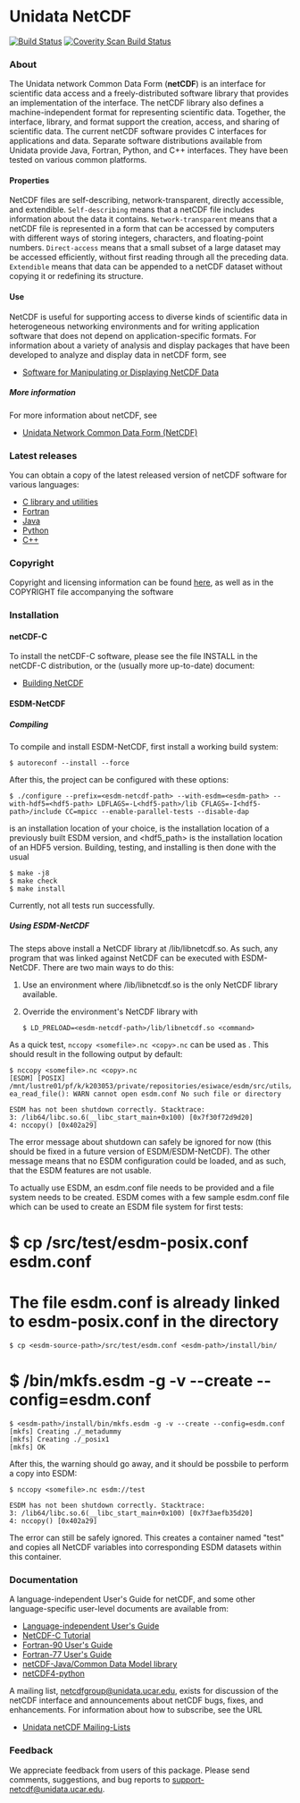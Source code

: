# Unidata NetCDF

[![Build Status](https://travis-ci.org/Unidata/netcdf-c.svg?branch=master)](https://travis-ci.org/Unidata/netcdf-c)
[![Coverity Scan Build Status](https://scan.coverity.com/projects/157/badge.svg)](https://scan.coverity.com/projects/157)

### About
The Unidata network Common Data Form (**netCDF**) is an interface for
scientific data access and a freely-distributed software library that
provides an implementation of the interface.  The netCDF library also
defines a machine-independent format for representing scientific data.
Together, the interface, library, and format support the creation,
access, and sharing of scientific data.  The current netCDF software
provides C interfaces for applications and data.  Separate software
distributions available from Unidata provide Java, Fortran, Python,
and C++ interfaces.  They have been tested on various common
platforms.

#### Properties
NetCDF files are self-describing, network-transparent, directly
accessible, and extendible.  `Self-describing` means that a netCDF file
includes information about the data it contains.  `Network-transparent`
means that a netCDF file is represented in a form that can be accessed
by computers with different ways of storing integers, characters, and
floating-point numbers.  `Direct-access` means that a small subset of a
large dataset may be accessed efficiently, without first reading through
all the preceding data.  `Extendible` means that data can be appended to
a netCDF dataset without copying it or redefining its structure.

#### Use
NetCDF is useful for supporting access to diverse kinds of scientific
data in heterogeneous networking environments and for writing
application software that does not depend on application-specific
formats.  For information about a variety of analysis and display
packages that have been developed to analyze and display data in
netCDF form, see

* [Software for Manipulating or Displaying NetCDF Data](http://www.unidata.ucar.edu/netcdf/software.html)

##### More information
For more information about netCDF, see

* [Unidata Network Common Data Form (NetCDF)](http://www.unidata.ucar.edu/netcdf/)

### Latest releases
You can obtain a copy of the latest released version of netCDF
software for various languages:

* [C library and utilities](http://github.com/Unidata/netcdf-c)
* [Fortran](http://github.com/Unidata/netcdf-fortran)
* [Java](http://www.unidata.ucar.edu/downloads/netcdf/netcdf-java-4/)
* [Python](http://github.com/Unidata/netcdf4-python)
* [C++](http://github.com/Unidata/netcdf-cxx4)

### Copyright
Copyright and licensing information can be found [here](http://www.unidata.ucar.edu/software/netcdf/copyright.html), as well as in the COPYRIGHT file accompanying the software

### Installation

#### netCDF-C

To install the netCDF-C software, please see the file INSTALL in the
netCDF-C distribution, or the (usually more up-to-date) document:

* [Building NetCDF](https://www.unidata.ucar.edu/software/netcdf/workshops/most-recent/building/Getting%20and%20Building%20netCDF-C.pdf)

#### ESDM-NetCDF

##### Compiling

To compile and install ESDM-NetCDF, first install a working build system:

    $ autoreconf --install --force

After this, the project can be configured with these options:

    $ ./configure --prefix=<esdm-netcdf-path> --with-esdm=<esdm-path> --with-hdf5=<hdf5-path> LDFLAGS=-L<hdf5-path>/lib CFLAGS=-I<hdf5-path>/include CC=mpicc --enable-parallel-tests --disable-dap

<esdm-netcdf-path> is an installation location of your choice,
<esdm-path> is the installation location of a previously built ESDM version, and
<hdf5_path> is the installation location of an HDF5 version.
Building, testing, and installing is then done with the usual

    $ make -j8
    $ make check
    $ make install

Currently, not all tests run successfully.

##### Using ESDM-NetCDF

The steps above install a NetCDF library at <esdm-netcdf-path>/lib/libnetcdf.so.
As such, any program that was linked against NetCDF can be executed with ESDM-NetCDF.
There are two main ways to do this:

 1. Use an environment where <esdm-netcdf-path>/lib/libnetcdf.so is the only NetCDF library available.

 2. Override the environment's NetCDF library with

        $ LD_PRELOAD=<esdm-netcdf-path>/lib/libnetcdf.so <command>

As a quick test, `nccopy <somefile>.nc <copy>.nc` can be used as <command>.
This should result in the following output by default:

    $ nccopy <somefile>.nc <copy>.nc
    [ESDM] [POSIX] /mnt/lustre01/pf/k/k203053/private/repositories/esiwace/esdm/src/utils/auxiliary.c:148 ea_read_file(): WARN cannot open esdm.conf No such file or directory

    ESDM has not been shutdown correctly. Stacktrace:
    3: /lib64/libc.so.6(__libc_start_main+0x100) [0x7f30f72d9d20]
    4: nccopy() [0x402a29]

The error message about shutdown can safely be ignored for now (this should be fixed in a future version of ESDM/ESDM-NetCDF).
The other message means that no ESDM configuration could be loaded, and as such, that the ESDM features are not usable.

To actually use ESDM, an esdm.conf file needs to be provided and a file system needs to be created.
ESDM comes with a few sample esdm.conf file which can be used to create an ESDM file system for first tests:

#    $ cp <esdm-source-path>/src/test/esdm-posix.conf esdm.conf
# The file esdm.conf is already linked to esdm-posix.conf in the directory
    $ cp <esdm-source-path>/src/test/esdm.conf <esdm-path>/install/bin/
#    $ <esdm-path>/bin/mkfs.esdm -g -v --create --config=esdm.conf
    $ <esdm-path>/install/bin/mkfs.esdm -g -v --create --config=esdm.conf
    [mkfs] Creating ./_metadummy
    [mkfs] Creating ./_posix1
    [mkfs] OK


After this, the warning should go away, and it should be possbile to perform a copy into ESDM:

    $ nccopy <somefile>.nc esdm://test

    ESDM has not been shutdown correctly. Stacktrace:
    3: /lib64/libc.so.6(__libc_start_main+0x100) [0x7f3aefb35d20]
    4: nccopy() [0x402a29]

The error can still be safely ignored.
This creates a container named "test" and copies all NetCDF variables into corresponding ESDM datasets within this container.


### Documentation
A language-independent User's Guide for netCDF, and some other
language-specific user-level documents are available from:

* [Language-independent User's Guide](https://www.unidata.ucar.edu/software/netcdf/guide_toc.html)
* [NetCDF-C Tutorial](http://www.unidata.ucar.edu/software/netcdf/docs/tutorial_8dox.html)
* [Fortran-90 User's Guide](http://www.unidata.ucar.edu/software/netcdf/documentation/historic/netcdf-f90/index.html#Top)
* [Fortran-77 User's Guide](http://www.unidata.ucar.edu/software/netcdf/documentation/historic/netcdf-f77/index.html#Top)
* [netCDF-Java/Common Data Model library](https://www.unidata.ucar.edu/software/netcdf-java/)
* [netCDF4-python](http://unidata.github.io/netcdf4-python/)

A mailing list, netcdfgroup@unidata.ucar.edu, exists for discussion of
the netCDF interface and announcements about netCDF bugs, fixes, and
enhancements.  For information about how to subscribe, see the URL

* [Unidata netCDF Mailing-Lists](http://www.unidata.ucar.edu/netcdf/mailing-lists.html)

### Feedback
We appreciate feedback from users of this package.  Please send comments, suggestions, and bug reports to <support-netcdf@unidata.ucar.edu>.  
